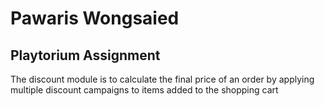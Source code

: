 # Pawaris Wongsaied

## Playtorium Assignment

The discount module is to calculate the final price of an order by applying multiple discount campaigns to
items added to the shopping cart
